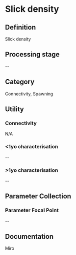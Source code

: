 # Slick density
<!-- 
{: .no_toc .text-delta }
* TOC
{:toc} -->

## Definition

Slick density

## Processing stage

--

## Category

Connectivity, Spawning

## Utility 
### Connectivity

N/A

### <1yo characterisation

--

### >1yo characterisation

--

## Parameter Collection
### Parameter Focal Point

--

## Documentation

Miro
